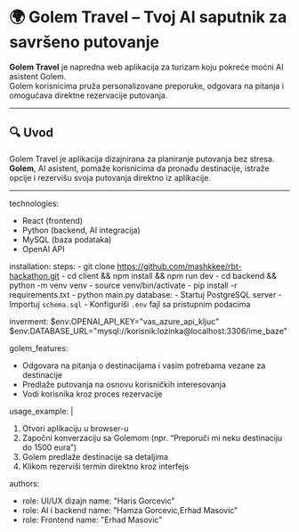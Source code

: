 # 🌍 Golem Travel – Tvoj AI saputnik za savršeno putovanje

**Golem Travel** je napredna web aplikacija za turizam koju pokreće moćni AI asistent Golem.  
Golem korisnicima pruža personalizovane preporuke, odgovara na pitanja i omogućava direktne rezervacije putovanja.

---

## 🔍 Uvod

Golem Travel je aplikacija dizajnirana za planiranje putovanja bez stresa.  
**Golem**, AI asistent, pomaže korisnicima da pronađu destinacije, istraže opcije i rezervišu svoja putovanja direktno iz aplikacije.

---


technologies:
  - React (frontend)
  - Python (backend, AI integracija)
  - MySQL (baza podataka)
  - OpenAI API 

installation:
  steps:
    - git clone https://github.com/mashkkee/rbt-hackathon.git
    - cd client && npm install && npm run dev
    - cd backend && python -m venv venv
    - source venv/bin/activate
    - pip install -r requirements.txt
    - python main.py
  database:
    - Startuj PostgreSQL server
    - Importuj `schema.sql`
    - Konfiguriši `.env` fajl sa pristupnim podacima

inverment:
  $env:OPENAI_API_KEY="vas_azure_api_kljuc"
  $env:DATABASE_URL="mysql://korisnik:lozinka@localhost:3306/ime_baze"


golem_features:
  - Odgovara na pitanja o destinacijama i vasim potrebama vezane za destinacije
  - Predlaže putovanja na osnovu korisničkih interesovanja
  - Vodi korisnika kroz proces rezervacije

usage_example: |
  1. Otvori aplikaciju u browser-u
  2. Započni konverzaciju sa Golemom (npr. “Preporuči mi neku destinaciju do 1500 eura”)
  3. Golem predlaže destinacije sa detaljima
  4. Klikom rezerviši termin direktno kroz interfejs


authors:
  - role: UI/UX dizajn
    name: "Haris Gorcevic"
  - role: AI i backend
    name: "Hamza Gorcevic,Erhad Masovic"
  - role: Frontend
    name: "Erhad Masovic"
  
